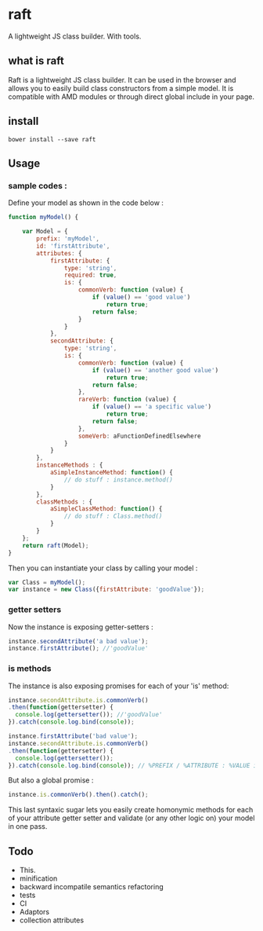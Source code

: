 # raft
A lightweight JS class builder. With tools.

## what is raft  
Raft is a lightweight JS class builder.
It can be used in the browser and allows you to easily build class constructors from a simple model. 
It is compatible with AMD modules or through direct global include in your page.  

## install  
```bower install --save raft```  

## Usage  

### sample codes :  
Define your model as shown in the code below :  
```javascript
function myModel() {

	var Model = {
		prefix: 'myModel',
		id: 'firstAttribute',
		attributes: {
			firstAttribute: {
				type: 'string',
				required: true,
				is: {
					commonVerb: function (value) {
						if (value() == 'good value')
							return true;
						return false;
					}
				}
			},
			secondAttribute: {
				type: 'string',
				is: {
					commonVerb: function (value) {
						if (value() == 'another good value')
							return true;
						return false;
					},
					rareVerb: function (value) {
						if (value() == 'a specific value')
							return true;
						return false;
					},
					someVerb: aFunctionDefinedElsewhere
				}
			}
		},
		instanceMethods : {
			aSimpleInstanceMethod: function() {
				// do stuff : instance.method()
			}
		},
		classMethods : {
			aSimpleClassMethod: function() {
				// do stuff : Class.method()
			}
		}
	};
	return raft(Model);
}
```
Then you can instantiate your class by calling your model :

```javascript
var Class = myModel();
var instance = new Class({firstAttribute: 'goodValue'});
```  

### getter setters  
Now the instance is exposing getter-setters :
```javascript
instance.secondAttribute('a bad value');
instance.firstAttribute(); //'goodValue'
```  
### is methods
The instance is also exposing promises for each of your 'is' method:
```javascript
instance.secondAttribute.is.commonVerb()
.then(function(gettersetter) {
  console.log(gettersetter()); //'goodValue'
}).catch(console.log.bind(console));

instance.firstAttribute('bad value');
instance.secondAttribute.is.commonVerb()
.then(function(gettersetter) {
  console.log(gettersetter());
}).catch(console.log.bind(console)); // %PREFIX / %ATTRIBUTE : %VALUE is not %METHOD
```

But also a global promise :

```javascript
instance.is.commonVerb().then().catch();
```

This last syntaxic sugar lets you easily create homonymic methods for each of your attribute getter setter and validate (or any other logic on) your model in one pass.

## Todo

- This.
- minification
- backward incompatile semantics refactoring
- tests
- CI
- Adaptors
- collection attributes

